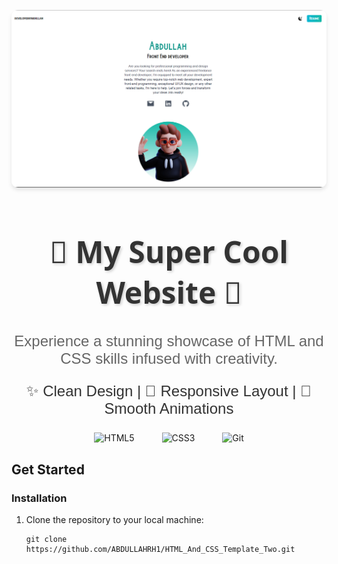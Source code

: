 <!-- Project Screenshot -->
<p align="center">
  <img src="public/web.png" alt="Project Screenshot" style="border-radius: 10px; box-shadow: 0 4px 6px rgba(0, 0, 0, 0.1);" />
</p>

<!-- Project Title -->
<h1 align="center" style="font-size: 48px; color: #333; text-shadow: 2px 2px 4px rgba(0, 0, 0, 0.2); font-family: 'Segoe UI', Tahoma, Geneva, Verdana, sans-serif;">🚀 My Super Cool Website 🚀</h1>

<!-- Project Description -->
<p align="center" style="font-size: 24px; color: #666; font-family: 'Arial', sans-serif;">Experience a stunning showcase of HTML and CSS skills infused with creativity.</p>

<!-- Key Features -->
<p align="center" style="font-size: 24px; color: #333; margin-top: 20px; font-family: 'Arial', sans-serif;">
  ✨ Clean Design | 📱 Responsive Layout | 💫 Smooth Animations
</p>

<!-- Technologies Used -->
<p align="center">
  <img src="https://img.icons8.com/color/96/000000/html-5--v1.png" alt="HTML5" width="96" height="96" style="margin: 0 20px;" />
  <img src="https://img.icons8.com/color/96/000000/css3.png" alt="CSS3" width="96" height="96" style="margin: 0 20px;" />
  <img src="https://www.vectorlogo.zone/logos/git-scm/git-scm-icon.svg" alt="Git" width="96" height="96" style="margin: 0 20px;" />
</p>

## Get Started

### Installation

1. Clone the repository to your local machine:

   ```shell
   git clone https://github.com/ABDULLAHRH1/HTML_And_CSS_Template_Two.git

